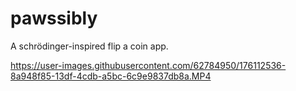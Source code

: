 # pawssibly
A schrödinger-inspired flip a coin app.


https://user-images.githubusercontent.com/62784950/176112536-8a948f85-13df-4cdb-a5bc-6c9e9837db8a.MP4

